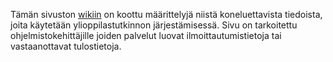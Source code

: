 Tämän sivuston [wikiin](wiki) on koottu määrittelyjä niistä koneluettavista tiedoista, joita käytetään ylioppilastutkinnon järjestämisessä. Sivu on tarkoitettu ohjelmistokehittäjille joiden palvelut luovat ilmoittautumistietoja tai vastaanottavat tulostietoja.
